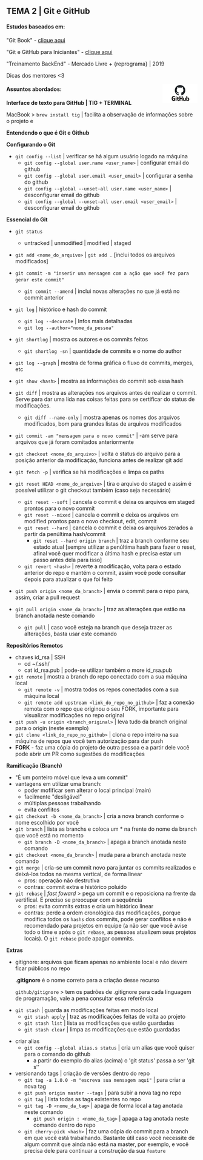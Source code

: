 ## TEMA 2 | Git e GitHub

#### Estudos baseados em: 

"Git Book" - [clique aqui](https://git-scm.com/book/en/v2)

"Git e GitHub para Iniciantes" - [clique aqui](https://www.udemy.com/course/git-e-github-para-iniciantes/)

"Treinamento BackEnd" - Mercado Livre + {reprograma} | 2019

Dicas dos mentores <3

<img height="50" align="right" src="./img/github.png">

#### Assuntos abordados:

<b>Interface de texto para GitHub | TIG + TERMINAL</b>

MacBook > ```brew install tig``` | facilita a observação de informações sobre o projeto e 

<b>Entendendo o que é Git e Github</b>

<b>Configurando o Git</b>
- ```git config --list``` | verificar se há algum usuário logado na máquina
    - ```git config --global user.name <user_name>``` | configurar email do github 
    - ```git config --global user.email <user_email>``` | configurar a senha do github
    - ```git config --global --unset-all user.name <user_name>``` | desconfigurar email do github
    - ```git config --global --unset-all user.email <user_email>``` | desconfigurar email do github

<b>Essencial do Git</b>
- ```git status```
    - untracked | unmodified | modified | staged
- ```git add <nome_do_arquivo>``` | ```git add .``` [inclui todos os arquivos modificados]
- ```git commit -m "inserir uma mensagem com a ação que você fez para gerar este commit"```
    - ```git commit --amend``` | inclui novas alterações no que já está no commit anterior
- ```git log``` | histórico e hash do commit
    - ```git log --decorate``` | Infos mais detalhadas
    - ```git log --author="nome_da_pessoa"```
- ```git shortlog``` | mostra os autores e os commits feitos
    - ```git shortlog -sn``` | quantidade de commits e o nome do author
- ```git log --graph``` | mostra de forma gráfica o fluxo de commits, merges, etc

- ```git show <hash>``` | mostra as informações do commit sob essa hash
- ```git diff``` | mostra as alterações nos arquivos antes de realizar o commit. Serve para dar uma lida nas coisas feitas para se certificar do status de modificações.
    - ```git diff --name-only``` | mostra apenas os nomes dos arquivos modificados, bom para grandes listas de arquivos modificados
- ```git commit -am "mensagem para o novo commit"``` | -am serve para arquivos que já foram comitados anteriormente
- ```git checkout <nome_do_arquivo>``` | volta o status do arquivo para a posição anterior da modificação, funciona antes de realizar git add 
- ```git fetch -p``` | verifica se há modificações e limpa os paths
- ```git reset HEAD <nome_do_arquivo>``` | tira o arquivo do staged e assim é possível utilizar o git checkout também (caso seja necessário)
    - ```git reset --soft``` | cancela o commit e deixa os arquivos em staged prontos para o novo commit
    - ```git reset --mixed``` | cancela o commit e deixa os arquivos em modified prontos para o novo checkout, edit, commit
    - ```git reset --hard``` | cancela o commit e deixa os arquivos zerados a partir da penúltima hash/commit
        - ```git reset --hard origin branch``` | traz a branch conforme seu estado atual
[sempre utilizar a penúltima hash para fazer o reset, afinal você quer modificar a última hash e precisa estar um passo antes dela para isso]    
    - ```git revert <hash>``` | reverte a modificação, volta para o estado anterior do repo e mantém o commit, assim você pode consultar depois para atualizar o que foi feito
- ```git push origin <nome_da_branch>``` | envia o commit para o repo para, assim, criar a pull request 
- ```git pull origin <nome_da_branch>``` | traz as alterações que estão na branch anotada neste comando 
    - ```git pull``` | caso você esteja na branch que deseja trazer as alterações, basta usar este comando

<b>Repositórios Remotos</b>
- chaves id_rsa | SSH 
    - cd ~/.ssh/
    - cat id_rsa.pub | pode-se utilizar também o more id_rsa.pub
- ```git remote``` | mostra a branch do repo conectado com a sua máquina local
    - ```git remote -v``` | mostra todos os repos conectados  com a sua máquina local
    - ```git remote add upstream <link_do_repo_no_github>``` | faz a conexão remota com o repo que originou o seu FORK, importante para visualizar modificações no repo original 
- ```git push -u origin <branch_original>``` | leva tudo da branch original para o origin (neste exemplo)
- ```git clone <link_do_repo_no_github>``` | clona o repo inteiro na sua máquina de repos que você tem autorização para dar push 
- <b>FORK</b> - faz uma cópia do projeto de outra pessoa e a partir dele você pode abrir um PR como sugestões de modificações

<b>Ramificação (Branch)</b>
- "É um ponteiro móvel que leva a um commit"
- vantagens em utilizar uma branch:
    - poder mofificar sem alterar o local principal (main)
    - facilmente "desligável"
    - múltiplas pessoas trabalhando
    - evita conflitos
- ```git checkout -b <nome_da_branch>``` | cria a nova branch conforme o nome escolhido por você
- ```git branch``` | lista as branchs e coloca um * na frente do nome da branch que você está no momento 
    - ```git branch -D <nome_da_branch>``` | apaga a branch anotada neste comando
- ```git checkout <nome_da_branch>``` | muda para a branch anotada neste comando
- ```git merge``` | cria-se um commit novo para juntar os commits realizados e deixá-los todos na mesma vertical, de forma linear
    * pros: operação não destrutiva
    * contras: commit extra e histórico poluído
- ```git rebase``` | <i>fast foward</i> > pega um commit e o reposiciona na frente da vertifical. É preciso se preocupar com a sequência
    * pros: evita commits extras e cria um histórico linear
    * contras: perde a ordem cronológica das modificações, porque modifica todos os ```hashs``` dos commits, pode gerar conflitos e não é recomendado para projetos em equipe (a não ser que você avise todo o time e após o ```git rebase```, as pessoas atualizem seus projetos locais). O ```git rebase``` pode apagar commits. 

<b>Extras</b>
* gitignore: arquivos que ficam apenas no ambiente local e não devem ficar públicos no repo

    <b>.gitignore</b> é o nome correto para a criação desse recurso

    ```github/gitignore``` > tem os padrões de .gitignore para cada linguagem de programação, vale a pena consultar essa referência
- ```git stash``` | guarda as modificações feitas em modo local 
    - ```git stash apply``` | traz as modificações feitas de volta ao projeto
    - ```git stash list``` | lista as modificações que estão guardadas
    - ```git stash clear``` | limpa as modificações que estão guardadas
* criar alias
    - ```git config --global alias.s status``` | cria um alias que você quiser para o comando do github
        * a partir do exemplo do alias (acima) o 'git status' passa a ser 'git s''
* versionando tags | criação de versões dentro do repo 
    - ```git tag -a 1.0.0 -m "escreva sua mensagem aqui"``` | para criar a nova tag
    - ```git push origin master --tags``` | para subir a nova tag no repo    
    - ```git tag``` | lista todas as tags existentes no repo
    - ```git tag -D <nome_da_tag>``` | apaga de forma local a tag anotada neste comando
        - ```git push origin : <nome_da_tag>``` | apaga a tag anotada neste comando dentro do repo
    - ```git cherry-pick <hash>``` | faz uma cópia do commit para a branch em que você está trabalhando. Bastante útil caso você necessite de algum commit que ainda não está na master, por exemplo, e você precisa dele para continuar a construção da sua ```feature```     
